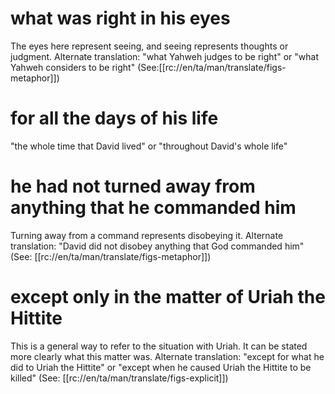 # what was right in his eyes

The eyes here represent seeing, and seeing represents thoughts or judgment. Alternate translation: "what Yahweh judges to be right" or "what Yahweh considers to be right" (See:[[rc://en/ta/man/translate/figs-metaphor]])

# for all the days of his life

"the whole time that David lived" or "throughout David's whole life"

# he had not turned away from anything that he commanded him

Turning away from a command represents disobeying it. Alternate translation: "David did not disobey anything that God commanded him" (See: [[rc://en/ta/man/translate/figs-metaphor]])

# except only in the matter of Uriah the Hittite

This is a general way to refer to the situation with Uriah. It can be stated more clearly what this matter was. Alternate translation: "except for what he did to Uriah the Hittite" or "except when he caused Uriah the Hittite to be killed" (See: [[rc://en/ta/man/translate/figs-explicit]])

